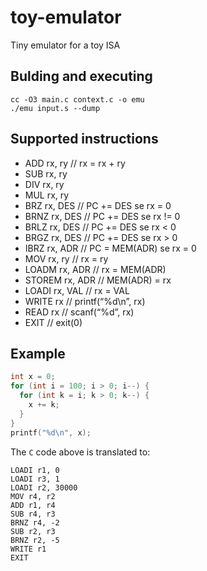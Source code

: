 # toy-emulator
Tiny emulator for a toy ISA

## Bulding and executing

```
cc -O3 main.c context.c -o emu
./emu input.s --dump
```


## Supported instructions

- ADD rx, ry // rx = rx + ry
- SUB rx, ry
- DIV rx, ry
- MUL rx, ry
- BRZ rx, DES // PC += DES se rx = 0
- BRNZ rx, DES // PC += DES se rx != 0
- BRLZ rx, DES // PC += DES se rx < 0
- BRGZ rx, DES // PC += DES se rx > 0
- IBRZ rx, ADR // PC = MEM(ADR) se rx = 0
- MOV rx, ry // rx = ry
- LOADM rx, ADR // rx = MEM(ADR)
- STOREM rx, ADR // MEM(ADR) = rx
- LOADI rx, VAL // rx = VAL
- WRITE rx // printf(“%d\n”, rx)
- READ rx // scanf(“%d”, rx)
- EXIT // exit(0)

## Example

```c
int x = 0;
for (int i = 100; i > 0; i--) {
  for (int k = i; k > 0; k--) {
    x += k;
  }
}
printf("%d\n", x);
```

The `C` code above is translated to:

```assembly
LOADI r1, 0
LOADI r3, 1
LOADI r2, 30000
MOV r4, r2
ADD r1, r4
SUB r4, r3
BRNZ r4, -2
SUB r2, r3
BRNZ r2, -5
WRITE r1
EXIT
```
